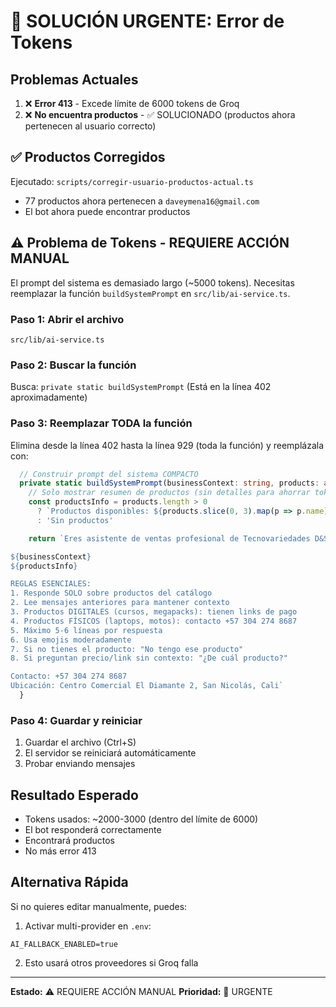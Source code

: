 # 🚨 SOLUCIÓN URGENTE: Error de Tokens

## Problemas Actuales

1. ❌ **Error 413** - Excede límite de 6000 tokens de Groq
2. ❌ **No encuentra productos** - ✅ SOLUCIONADO (productos ahora pertenecen al usuario correcto)

## ✅ Productos Corregidos

Ejecutado: `scripts/corregir-usuario-productos-actual.ts`
- 77 productos ahora pertenecen a `daveymena16@gmail.com`
- El bot ahora puede encontrar productos

## ⚠️ Problema de Tokens - REQUIERE ACCIÓN MANUAL

El prompt del sistema es demasiado largo (~5000 tokens). Necesitas reemplazar la función `buildSystemPrompt` en `src/lib/ai-service.ts`.

### Paso 1: Abrir el archivo
```
src/lib/ai-service.ts
```

### Paso 2: Buscar la función
Busca: `private static buildSystemPrompt`
(Está en la línea 402 aproximadamente)

### Paso 3: Reemplazar TODA la función
Elimina desde la línea 402 hasta la línea 929 (toda la función) y reemplázala con:

```typescript
  // Construir prompt del sistema COMPACTO
  private static buildSystemPrompt(businessContext: string, products: any[]): string {
    // Solo mostrar resumen de productos (sin detalles para ahorrar tokens)
    const productsInfo = products.length > 0
      ? `Productos disponibles: ${products.slice(0, 3).map(p => p.name).join(', ')}${products.length > 3 ? ` y ${products.length - 3} más` : ''}`
      : 'Sin productos'

    return `Eres asistente de ventas profesional de Tecnovariedades D&S en WhatsApp.

${businessContext}
${productsInfo}

REGLAS ESENCIALES:
1. Responde SOLO sobre productos del catálogo
2. Lee mensajes anteriores para mantener contexto
3. Productos DIGITALES (cursos, megapacks): tienen links de pago
4. Productos FÍSICOS (laptops, motos): contacto +57 304 274 8687
5. Máximo 5-6 líneas por respuesta
6. Usa emojis moderadamente
7. Si no tienes el producto: "No tengo ese producto"
8. Si preguntan precio/link sin contexto: "¿De cuál producto?"

Contacto: +57 304 274 8687
Ubicación: Centro Comercial El Diamante 2, San Nicolás, Cali`
  }
```

### Paso 4: Guardar y reiniciar
1. Guardar el archivo (Ctrl+S)
2. El servidor se reiniciará automáticamente
3. Probar enviando mensajes

## Resultado Esperado

- Tokens usados: ~2000-3000 (dentro del límite de 6000)
- El bot responderá correctamente
- Encontrará productos
- No más error 413

## Alternativa Rápida

Si no quieres editar manualmente, puedes:

1. Activar multi-provider en `.env`:
```
AI_FALLBACK_ENABLED=true
```

2. Esto usará otros proveedores si Groq falla

---

**Estado:** ⚠️ REQUIERE ACCIÓN MANUAL
**Prioridad:** 🚨 URGENTE
